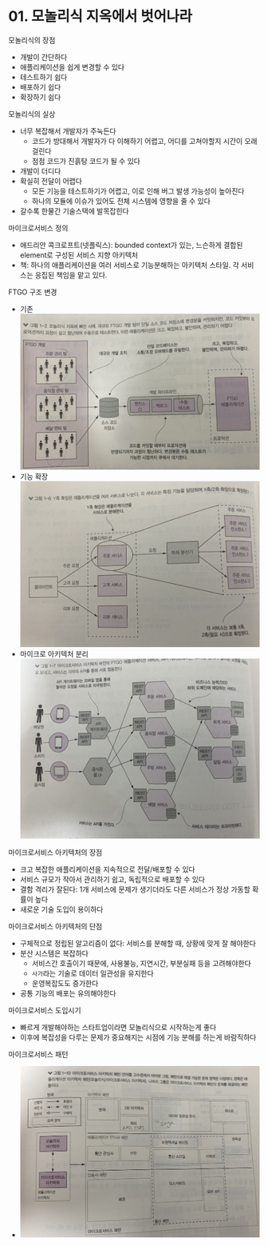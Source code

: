 # 01. 모놀리식 지옥에서 벗어나라
모놀리식의 장점
- 개발이 간단하다
- 애플리케이션을 쉽게 변경할 수 있다
- 테스트하기 쉽다
- 배포하기 쉽다
- 확장하기 쉽다

모놀리식의 실상
- 너무 복잡해서 개발자가 주눅든다
   - 코드가 방대해서 개발자가 다 이해하기 어렵고, 어디를 고쳐야할지 시간이 오래걸린다
   - 점점 코드가 진흙탕 코드가 될 수 있다
- 개발이 더디다
- 확실히 전달이 어렵다
   - 모든 기능을 테스트하기가 어렵고, 이로 인해 버그 발생 가능성이 높아진다
   - 하나의 모듈에 이슈가 있어도 전체 시스템에 영향을 줄 수 있다
- 갈수록 한물간 기술스택에 발목잡힌다

마이크로서비스 정의
- 애드리안 콕크로프트(넷플릭스): bounded context가 있는, 느슨하게 결합된 element로 구성된 서비스 지향 아키텍처
- 책: 하나의 애플리케이션을 여러 서비스로 기능분해하는 아키텍처 스타일. 각 서비스는 응집된 책임을 맡고 있다. 

FTGO 구조 변경
- 기존
   ![1-2](/Images/%EB%A7%88%EC%9D%B4%ED%81%AC%EB%A1%9C%EC%84%9C%EB%B9%84%EC%8A%A4%ED%8C%A8%ED%84%B4/1-2.jpg)
- 기능 확장
   ![1-6](/Images/%EB%A7%88%EC%9D%B4%ED%81%AC%EB%A1%9C%EC%84%9C%EB%B9%84%EC%8A%A4%ED%8C%A8%ED%84%B4/1-6.jpg)
- 마이크로 아키텍처 분리
   ![1-7](/Images/%EB%A7%88%EC%9D%B4%ED%81%AC%EB%A1%9C%EC%84%9C%EB%B9%84%EC%8A%A4%ED%8C%A8%ED%84%B4/1-7.jpg)

마이크로서비스 아키텍처의 장점
- 크고 복잡한 애플리케이션을 지속적으로 전달/배포할 수 있다
- 서비스 규모가 작아서 관리하기 쉽고, 독립적으로 배포할 수 있다
- 결함 격리가 잘된다: 1개 서비스에 문제가 생기더라도 다른 서비스가 정상 가동할 확률이 높다
- 새로운 기술 도입이 용이하다

마이크로서비스 아키텍처의 단점
- 구체적으로 정립된 알고리즘이 없다: 서비스를 분해할 때, 상황에 맞게 잘 해야한다
- 분산 시스템은 복잡하다
   - 서비스간 호출이기 때문에, 사용불능, 지연시간, 부분실패 등을 고려해야한다
   - `사가`라는 기술로 데이터 일관성을 유지한다
   - 운영복잡도도 증가한다
- 공통 기능의 배포는 유의해야한다

마이크로서비스 도입시기
- 빠르게 개발해야하는 스타트업이라면 모놀리식으로 시작하는게 좋다
- 이후에 복잡성을 다루는 문제가 중요해지는 시점에 기능 분해를 하는게 바람직하다

마이크로서비스 패턴
- ![1-2](/Images/%EB%A7%88%EC%9D%B4%ED%81%AC%EB%A1%9C%EC%84%9C%EB%B9%84%EC%8A%A4%ED%8C%A8%ED%84%B4/1-10.jpg)


